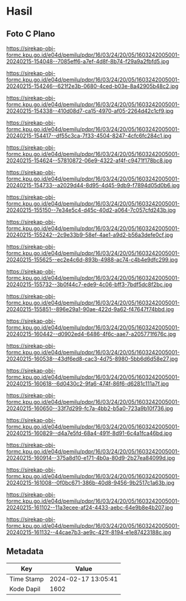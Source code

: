 # Hasil

## Foto C Plano

https://sirekap-obj-formc.kpu.go.id/e04d/pemilu/pdpr/16/03/24/20/05/1603242005001-20240215-154048--7085eff6-a7ef-4d8f-8b74-f29a9a2fbfd5.jpg

https://sirekap-obj-formc.kpu.go.id/e04d/pemilu/pdpr/16/03/24/20/05/1603242005001-20240215-154246--621f2e3b-0680-4ced-b03e-8a42905b48c2.jpg

https://sirekap-obj-formc.kpu.go.id/e04d/pemilu/pdpr/16/03/24/20/05/1603242005001-20240215-154338--410d08d7-ca15-4970-af05-2264d42c1cf9.jpg

https://sirekap-obj-formc.kpu.go.id/e04d/pemilu/pdpr/16/03/24/20/05/1603242005001-20240215-154417--df55c3ca-7f33-4504-8247-4cfc6fc284c1.jpg

https://sirekap-obj-formc.kpu.go.id/e04d/pemilu/pdpr/16/03/24/20/05/1603242005001-20240215-154624--57810872-06e9-4322-af4f-c9471f178bc8.jpg

https://sirekap-obj-formc.kpu.go.id/e04d/pemilu/pdpr/16/03/24/20/05/1603242005001-20240215-154733--a2029d44-8d95-4d45-9db9-f7894d05d0b6.jpg

https://sirekap-obj-formc.kpu.go.id/e04d/pemilu/pdpr/16/03/24/20/05/1603242005001-20240215-155150--7e34e5c4-d45c-40d2-a064-7c057cfd243b.jpg

https://sirekap-obj-formc.kpu.go.id/e04d/pemilu/pdpr/16/03/24/20/05/1603242005001-20240215-155242--2c9e33b9-58ef-4ae1-a9d2-b56a3defe0cf.jpg

https://sirekap-obj-formc.kpu.go.id/e04d/pemilu/pdpr/16/03/24/20/05/1603242005001-20240215-155625--ec2e4c6d-893b-4988-ac74-c4b4e9dfc299.jpg

https://sirekap-obj-formc.kpu.go.id/e04d/pemilu/pdpr/16/03/24/20/05/1603242005001-20240215-155732--3b0f44c7-ede9-4c06-bff3-7bdf5dc8f2bc.jpg

https://sirekap-obj-formc.kpu.go.id/e04d/pemilu/pdpr/16/03/24/20/05/1603242005001-20240215-155851--896e29a1-90ae-422d-9a62-f47647f74bbd.jpg

https://sirekap-obj-formc.kpu.go.id/e04d/pemilu/pdpr/16/03/24/20/05/1603242005001-20240215-160442--d0902ed4-6486-4f6c-aae7-a205771f676c.jpg

https://sirekap-obj-formc.kpu.go.id/e04d/pemilu/pdpr/16/03/24/20/05/1603242005001-20240215-160538--43df6ed8-cac3-4d75-8980-5bb6d6d58e27.jpg

https://sirekap-obj-formc.kpu.go.id/e04d/pemilu/pdpr/16/03/24/20/05/1603242005001-20240215-160618--6d0430c2-9fa6-474f-86f6-d6281c111a7f.jpg

https://sirekap-obj-formc.kpu.go.id/e04d/pemilu/pdpr/16/03/24/20/05/1603242005001-20240215-160650--33f7d299-fc7a-4bb2-b5a0-723a9b10f736.jpg

https://sirekap-obj-formc.kpu.go.id/e04d/pemilu/pdpr/16/03/24/20/05/1603242005001-20240215-160829--d4a7e5fd-68a4-491f-8d91-6c4a1fca46bd.jpg

https://sirekap-obj-formc.kpu.go.id/e04d/pemilu/pdpr/16/03/24/20/05/1603242005001-20240215-160914--375a8d10-e171-4b0a-80d9-2b27ea84099d.jpg

https://sirekap-obj-formc.kpu.go.id/e04d/pemilu/pdpr/16/03/24/20/05/1603242005001-20240215-161008--0f0bc671-386b-40d8-9456-9b2517c1a63b.jpg

https://sirekap-obj-formc.kpu.go.id/e04d/pemilu/pdpr/16/03/24/20/05/1603242005001-20240215-161102--11a3ecee-af24-4433-aebc-64e9b8e4b207.jpg

https://sirekap-obj-formc.kpu.go.id/e04d/pemilu/pdpr/16/03/24/20/05/1603242005001-20240215-161132--44cae7b3-ae9c-421f-8194-e1e87423188c.jpg


## Metadata

| Key        | Value               |
| ---------- | ------------------- |
| Time Stamp | 2024-02-17 13:05:41 |
| Kode Dapil | 1602                |



